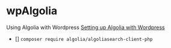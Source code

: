 # wpAlgolia
Using Algolia with Wordpress
[Setting up Algolia with Wordpress](https://www.algolia.com/doc/integration/wordpress/indexing/setting-up-algolia/?client=php)

- [] `composer require algolia/algoliasearch-client-php`
